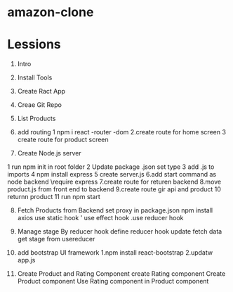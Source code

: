 # amazon-clone

# Lessions

1. Intro

2. Install Tools

3. Create Ract App

4. Creae Git Repo

5. List Products

6. add routing
   1 npm i react -router -dom
   2.create route for home screen
   3 create route for product screen

7. Create Node.js server

1 run npm init in root folder
2 Update package .json set type
3 add .js to imports
4 npm install express
5 create server.js
6.add start command as node backend \require express
7.create route for returen backend
8.move product.js from front end to backend
9.create route gir api and product
10 returnn product
11 run npm start

8. Fetch Products from Backend
   set proxy in package.json
   npm install axios
   use static hook '
   use effect hook
   .use reducer hook

9. Manage stage By reducer hook
   define reducer hook
   update fetch data
   get stage from usereducer

10. add bootstrap UI framework
    1.npm install react-bootstrap
    2.updatw app.js

11. Create Product and Rating Component
    create Rating component
    Create Product component
    Use Rating component in Product component
